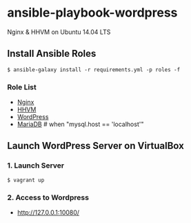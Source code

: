 # ansible-playbook-wordpress
Nginx &amp; HHVM on Ubuntu 14.04 LTS

## Install Ansible Roles

```shell
$ ansible-galaxy install -r requirements.yml -p roles -f
```

### Role List

- [Nginx](https://github.com/mats116/ansible-role-nginx)
- [HHVM](https://github.com/mats116/ansible-role-hhvm)
- [WordPress](https://github.com/mats116/ansible-role-wordpress)
- [MariaDB](https://github.com/mats116/ansible-role-mariadb-server) # when "mysql.host == 'localhost'"

## Launch WordPress Server on VirtualBox

### 1. Launch Server

```shell
$ vagrant up
```

### 2. Access to Wordpress

- http://127.0.0.1:10080/
